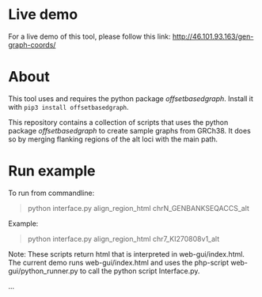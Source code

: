 # Live demo

For a live demo of this tool, please follow this link:  http://46.101.93.163/gen-graph-coords/

# About
This tool uses and requires the python package _offsetbasedgraph_. Install it with `pip3 install offsetbasedgraph`.

This repository contains a collection of scripts that uses the python package _offsetbasedgraph_ to create sample graphs from GRCh38.
It does so by merging flanking regions of the alt loci with the main path.

# Run example

 To run from commandline:
 
> python interface.py align_region_html chrN_GENBANKSEQACCS_alt

Example:

> python interface.py align_region_html chr7_KI270808v1_alt

Note: These scripts return html that is interpreted in web-gui/index.html.
The current demo runs web-gui/index.html and uses the php-script web-gui/python_runner.py to
call the python script Interface.py.



...